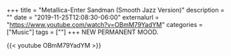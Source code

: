 +++
title = "Metallica-Enter Sandman (Smooth Jazz Version)"
description = ""
date = "2019-11-25T12:08:30-06:00"
externalurl = "https://www.youtube.com/watch?v=OBmM79YadYM"
categories = ["Music"]
tags = [""]
+++
NEW PERMANENT MOOD.

{{< youtube OBmM79YadYM >}}
